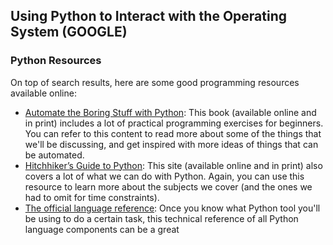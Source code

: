 ## Using Python to Interact with the Operating System (GOOGLE)

### Python Resources

 On top of search results, here are some good programming resources available online:

- [Automate the Boring Stuff with Python](https://automatetheboringstuff.com/): This book (available online and in print) includes a lot of practical programming exercises for beginners. You can refer to this content to read more about some of the things that we'll be discussing, and get inspired with more ideas of things that can be automated.
- [Hitchhiker’s Guide to Python](https://docs.python-guide.org/): This site (available online and in print) also covers a lot of what we can do with Python. Again, you can use this resource to learn more about the subjects we cover (and the ones we had to omit for time constraints).
- [The official language reference](https://docs.python.org/3/reference/index.html): Once you know what Python tool you'll be using to do a certain task, this technical reference of all Python language components can be a great 
